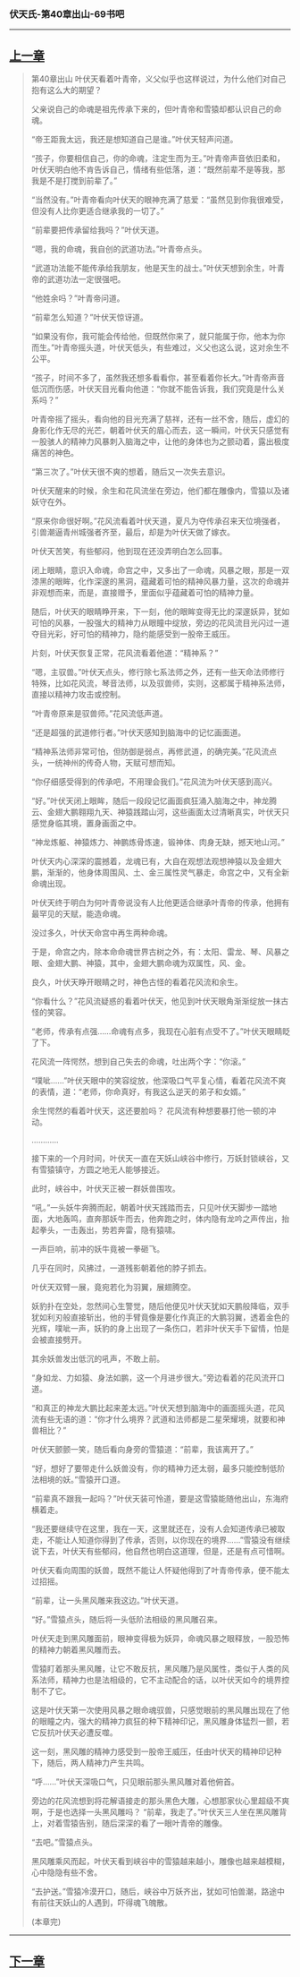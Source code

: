 ### 伏天氏-第40章出山-69书吧

--------
[上一章](./86805fe8f83df0ea5a774b2aed16a23a.md)
--------


>
>
>
>第40章出山
>叶伏天看着叶青帝，义父似乎也这样说过，为什么他们对自己抱有这么大的期望？
>
>父亲说自己的命魂是祖先传承下来的，但叶青帝和雪猿却都认识自己的命魂。
>
>“帝王距我太远，我还是想知道自己是谁。”叶伏天轻声问道。
>
>“孩子，你要相信自己，你的命魂，注定生而为王。”叶青帝声音依旧柔和，叶伏天明白他不肯告诉自己，情绪有些低落，道：“既然前辈不是等我，那我是不是打搅到前辈了。”
>
>“当然没有。”叶青帝看向叶伏天的眼神充满了慈爱：“虽然见到你我很难受，但没有人比你更适合继承我的一切了。”
>
>“前辈要把传承留给我吗？”叶伏天道。
>
>“嗯，我的命魂，我自创的武道功法。”叶青帝点头。
>
>“武道功法能不能传承给我朋友，他是天生的战士。”叶伏天想到余生，叶青帝的武道功法一定很强吧。
>
>“他姓余吗？”叶青帝问道。
>
>“前辈怎么知道？”叶伏天惊讶道。
>
>“如果没有你，我可能会传给他，但既然你来了，就只能属于你，他本为你而生。”叶青帝摇头道，叶伏天低头，有些难过，义父也这么说，这对余生不公平。
>
>“孩子，时间不多了，虽然我还想多看看你，甚至看着你长大。”叶青帝声音低沉而伤感，叶伏天目光看向他道：“你就不能告诉我，我们究竟是什么关系吗？”
>
>叶青帝摇了摇头，看向他的目光充满了慈祥，还有一丝不舍，随后，虚幻的身影化作无尽的光芒，朝着叶伏天的眉心而去，这一瞬间，叶伏天只感觉有一股骇人的精神力风暴刺入脑海之中，让他的身体也为之颤动着，露出极度痛苦的神色。
>
>“第三次了。”叶伏天很不爽的想着，随后又一次失去意识。
>
>叶伏天醒来的时候，余生和花风流坐在旁边，他们都在雕像内，雪猿以及诸妖守在外。
>
>“原来你命很好啊。”花风流看着叶伏天道，夏凡为夺传承召来天位境强者，引兽潮逼青州城强者齐至，最后，却是为叶伏天做了嫁衣。
>
>叶伏天苦笑，有些郁闷，他到现在还没弄明白怎么回事。
>
>闭上眼睛，意识入命魂，命宫之中，又多出了一命魂，风暴之眼，那是一双漆黑的眼眸，化作深邃的黑洞，蕴藏着可怕的精神风暴力量，这次的命魂并非观想而来，而是，直接赠予，里面似乎蕴藏着可怕的精神力量。
>
>随后，叶伏天的眼睛睁开来，下一刻，他的眼眸变得无比的深邃妖异，犹如可怕的风暴，一股强大的精神力从眼瞳中绽放，旁边的花风流目光闪过一道夺目光彩，好可怕的精神力，隐约能感受到一股帝王威压。
>
>片刻，叶伏天恢复正常，花风流看着他道：“精神系？”
>
>“嗯，主驭兽。”叶伏天点头，修行除七系法师之外，还有一些天命法师修行特殊，比如花风流，琴音法师，以及驭兽师，实则，这都属于精神系法师，直接以精神力攻击或控制。
>
>“叶青帝原来是驭兽师。”花风流低声道。
>
>“还是超强的武道修行者。”叶伏天感知到脑海中的记忆画面道。
>
>“精神系法师非常可怕，但防御是弱点，再修武道，的确完美。”花风流点头，一统神州的传奇人物，天赋可想而知。
>
>“你仔细感受得到的传承吧，不用理会我们。”花风流为叶伏天感到高兴。
>
>“好。”叶伏天闭上眼眸，随后一段段记忆画面疯狂涌入脑海之中，神龙腾云、金翅大鹏翱翔九天、神猿践踏山河，这些画面太过清晰真实，叶伏天只感觉身临其境，置身画面之中。
>
>“神龙炼躯、神猿炼力、神鹏炼骨炼速，锻神体、肉身无缺，撼天地山河。”
>
>叶伏天内心深深的震撼着，龙魂已有，大自在观想法观想神猿以及金翅大鹏，渐渐的，他身体周围风、土、金三属性灵气暴走，命宫之中，又有全新命魂出现。
>
>叶伏天终于明白为何叶青帝说没有人比他更适合继承叶青帝的传承，他拥有最罕见的天赋，能造命魂。
>
>没过多久，叶伏天命宫中再生两种命魂。
>
>于是，命宫之内，除本命命魂世界古树之外，有：太阳、雷龙、琴、风暴之眼、金翅大鹏、神猿，其中，金翅大鹏命魂为双属性，风、金。
>
>良久，叶伏天睁开眼睛之时，神色古怪的看着花风流和余生。
>
>“你看什么？”花风流疑惑的看着叶伏天，他见到叶伏天眼角渐渐绽放一抹古怪的笑容。
>
>“老师，传承有点强……命魂有点多，我现在心脏有点受不了。”叶伏天眼睛眨了下。
>
>花风流一阵愕然，想到自己失去的命魂，吐出两个字：“你滚。”
>
>“噗呲……”叶伏天眼中的笑容绽放，他深吸口气平复心情，看着花风流不爽的表情，道：“老师，你命真好，有我这么逆天的弟子和女婿。”
>
>余生愕然的看着叶伏天，这还要脸吗？
>花风流有种想要暴打他一顿的冲动。
>
>…………
>
>接下来的一个月时间，叶伏天一直在天妖山峡谷中修行，万妖封锁峡谷，又有雪猿镇守，方圆之地无人能够接近。
>
>此时，峡谷中，叶伏天正被一群妖兽围攻。
>
>“吼。”一头妖牛奔腾而起，朝着叶伏天践踏而去，只见叶伏天脚步一踏地面，大地轰鸣，直奔那妖牛而去，他奔跑之时，体内隐有龙吟之声传出，抬起拳头，一击轰出，势若奔雷，隐有猿啸。
>
>一声巨响，前冲的妖牛竟被一拳砸飞。
>
>几乎在同时，风拂过，一道残影朝着他的脖子抓去。
>
>叶伏天双臂一展，竟宛若化为羽翼，展翅腾空。
>
>妖豹扑在空处，忽然间心生警觉，随后他便见叶伏天犹如天鹏般降临，双手犹如利刃般直接斩出，他的手臂竟像是要化作真正的大鹏羽翼，透着金色的光辉，噗呲一声，妖豹的身上出现了一条伤口，若非叶伏天手下留情，怕是会被直接劈开。
>
>其余妖兽发出低沉的吼声，不敢上前。
>
>“身如龙、力如猿、身法如鹏，这一个月进步很大。”旁边看着的花风流开口道。
>
>“和真正的神龙大鹏比起来差太远。”叶伏天想到脑海中的画面摇头道，花风流有些无语的道：“你才什么境界？武道和法师都是二星荣耀境，就要和神兽相比？”
>
>叶伏天颤颤一笑，随后看向身旁的雪猿道：“前辈，我该离开了。”
>
>“好，想好了要带走什么妖兽没有，你的精神力还太弱，最多只能控制低阶法相境的妖。”雪猿开口道。
>
>“前辈真不跟我一起吗？”叶伏天装可怜道，要是这雪猿能随他出山，东海府横着走。
>
>“我还要继续守在这里，我在一天，这里就还在，没有人会知道传承已被取走，不能让人知道你得到了传承，否则，以你现在的境界……”雪猿没有继续说下去，叶伏天有些郁闷，他自然也明白这道理，但是，还是有点可惜啊。
>
>叶伏天看向周围的妖兽，既然不能让人怀疑他得到了叶青帝传承，便不能太过招摇。
>
>“前辈，让一头黑风雕来我这边。”叶伏天道。
>
>“好。”雪猿点头，随后将一头低阶法相级的黑风雕召来。
>
>叶伏天走到黑风雕面前，眼神变得极为妖异，命魂风暴之眼释放，一股恐怖的精神力朝着黑风雕而去。
>
>雪猿盯着那头黑风雕，让它不敢反抗，黑风雕乃是风属性，类似于人类的风系法师，精神力也是法相级的，它不主动配合的话，以叶伏天如今的境界控制不了它。
>
>这是叶伏天第一次使用风暴之眼命魂驭兽，只感觉眼前的黑风雕出现在了他的眼瞳之内，强大的精神力疯狂的种下精神印记，黑风雕身体猛烈一颤，若它反抗叶伏天必遭反噬。
>
>这一刻，黑风雕的精神力感受到一股帝王威压，任由叶伏天的精神印记种下，随后，两人精神力产生共鸣。
>
>“呼……”叶伏天深吸口气，只见眼前那头黑风雕对着他俯首。
>
>旁边的花风流想到将花解语接走的那头黑色大雕，心想那家伙心里超级不爽啊，于是也选择一头黑风雕吗？
>“前辈，我走了。”叶伏天三人坐在黑风雕背上，对着雪猿告别，随后深深的看了一眼叶青帝的雕像。
>
>“去吧。”雪猿点头。
>
>黑风雕乘风而起，叶伏天看到峡谷中的雪猿越来越小，雕像也越来越模糊，心中隐隐有些不舍。
>
>“去护送。”雪猿冷漠开口，随后，峡谷中万妖齐出，犹如可怕兽潮，路途中有前往天妖山的人遇到，吓得魂飞魄散。
>
>(本章完)
>
>

--------
[下一章](./9d4911357accb278044d896f5c20b69a.md)
--------
